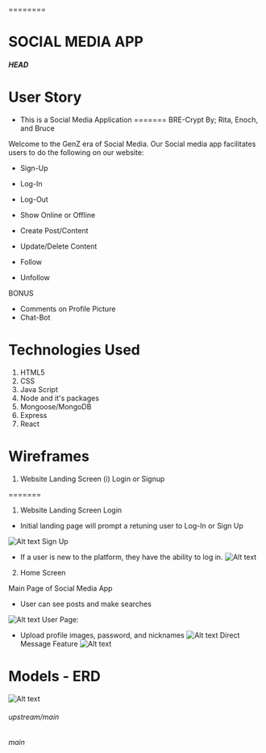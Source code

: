  
========
# SOCIAL MEDIA APP
##### HEAD


# User Story
- This is a Social Media Application
=======
BRE-Crypt
By; Rita, Enoch, and Bruce

Welcome to the GenZ era of Social Media. 
Our Social media app facilitates users to do the following on our website:

- Sign-Up
- Log-In
- Log-Out
- Show Online or Offline

- Create Post/Content
- Update/Delete Content
- Follow
- Unfollow

BONUS

- Comments on Profile Picture
- Chat-Bot

# Technologies Used

1. HTML5
2. CSS
3. Java Script
4. Node and it's packages
5. Mongoose/MongoDB
6. Express
7. React

# Wireframes


1) Website Landing Screen 
(i) Login or Signup

=======
1) Website Landing Screen
Login
  - Initial landing page will prompt a retuning user to Log-In or Sign Up

![Alt text](img/Screen_Shot_2023-02-11_at_2.54.48_PM.png)
Sign Up
  - If a user is new to the platform, they have the ability to log in.
![Alt text](img/Screen_Shot_2023-02-11_at_3.09.14_PM.png)


2) Home Screen



Main Page of Social Media App
  - User can see posts and make searches

![Alt text](img/BRE-Crypt.jpg)
User Page: 
  - Upload profile images, password, and nicknames
![Alt text](img/BRE-Crypt2.jpg)
Direct Message Feature
![Alt text](img/BRE-Crypt3.jpg)

# Models - ERD

![Alt text](img/App3-API.jpeg)


###### upstream/main
###### main
